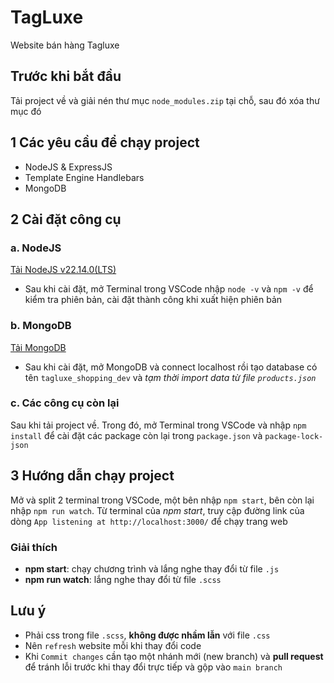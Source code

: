 # TagLuxe
Website bán hàng Tagluxe
## Trước khi bắt đầu
Tải project về và giải nén thư mục `node_modules.zip` tại chỗ, sau đó xóa thư mục đó
## 1 Các yêu cầu để chạy project
- NodeJS & ExpressJS
- Template Engine Handlebars
- MongoDB
## 2 Cài đặt công cụ
### a. NodeJS
[Tải NodeJS v22.14.0(LTS)](https://nodejs.org/dist/v22.14.0/node-v22.14.0-x64.msi)
- Sau khi cài đặt, mở Terminal trong VSCode nhập `node -v` và `npm -v` để kiểm tra phiên bản, cài đặt thành công khi xuất hiện phiên bản
### b. MongoDB
[Tải MongoDB](https://fastdl.mongodb.org/windows/mongodb-windows-x86_64-8.0.4-signed.msi)
- Sau khi cài đặt, mở MongoDB và connect localhost rồi tạo database có tên `tagluxe_shopping_dev` và *tạm thời import data từ file `products.json`*
### c. Các công cụ còn lại
Sau khi tải project về. Trong đó, mở Terminal trong VSCode và nhập `npm install` để cài đặt các package còn lại trong `package.json` và `package-lock-json`
## 3 Hướng dẫn chạy project
Mở và split 2 terminal trong VSCode, một bên nhập `npm start`, bên còn lại nhập `npm run watch`. Từ terminal của *npm start*, truy cập đường link của dòng `App listening at http://localhost:3000/` để chạy trang web
### Giải thích
- **npm start**: chạy chương trình và lắng nghe thay đổi từ file `.js`
- **npm run watch**: lắng nghe thay đổi từ file `.scss`
## Lưu ý
- Phải css trong file `.scss`, **không được nhầm lẫn** với file `.css`
- Nên `refresh` website mỗi khi thay đổi code
- Khi `Commit changes` cần tạo một nhánh mới (new branch) và **pull request** để tránh lỗi trước khi thay đổi trực tiếp và gộp vào `main branch`


